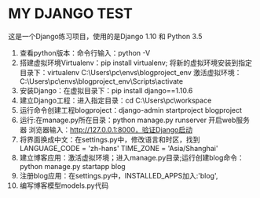 # MY DJANGO TEST
这是一个Django练习项目，使用的是Django 1.10 和 Python 3.5
1.  查看python版本：命令行输入：python -V
2.  搭建虚拟环境Virtualenv：pip install virtualenv;
将新的虚拟环境安装到指定目录下：virtualenv C:\Users\pc\envs\blogproject_env
激活虚拟环境：C:\Users\pc\envs\blogproject_env\Scripts\activate
3.  安装Django：在虚拟目录下：pip install django==1.10.6
4.  建立Django工程：进入指定目录：cd C:\Users\pc\workspace
5.  运行命令创建工程blogproject：django-admin startproject blogproject
6.  运行:在manage.py所在目录：python manage.py runserver 开启web服务器
浏览器输入：http://127.0.0.1:8000，验证Django启动
7.  将界面换成中文：在settings.py中，修改语言和时区，找到LANGUAGE_CODE = 'zh-hans' TIME_ZONE = 'Asia/Shanghai'
8.  建立博客应用：激活虚拟环境；进入manage.py目录;运行创建blog命令：
python manage.py startapp blog
9.  注册blog应用：在settings.py中，INSTALLED_APPS加入:'blog',
10. 编写博客模型models.py代码
